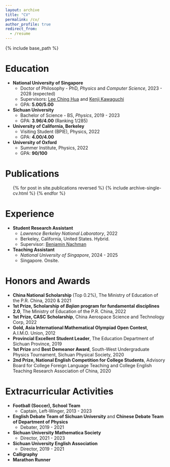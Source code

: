 ```yaml
---
layout: archive
title: "CV"
permalink: /cv/
author_profile: true
redirect_from:
  - /resume
---
```


{% include base_path %}

Education
======
- **National University of Singapore**
  - Doctor of Philosophy - PhD, *Physics* and *Computer Science*, 2023 - 2028 (expected)
  - Supervisors: [Lee Ching Hua](https://www.physics.nus.edu.sg/faculty/lee-ching-hua/) and [Kenji Kawaguchi](https://ml.comp.nus.edu.sg/kawaguchi)
  - GPA: **5.00/5.00**
- **Sichuan University**
  - Bachelor of Science - BS, *Physics*, 2019 - 2023
  - GPA: **3.96/4.00** (Ranking 1/285)
- **University of California, Berkeley**
  - Visiting Student (BPIE), Physics, 2022
  - GPA: **4.00/4.00**
- **University of Oxford**
  - Summer Institute, Physics, 2022
  - GPA: **90/100**

Publications
======
  <ul>{% for post in site.publications reversed %}
    {% include archive-single-cv.html %}
  {% endfor %}</ul>
  
<!-- Talks
======
  <ul>{% for post in site.talks reversed %}
    {% include archive-single-talk-cv.html  %}
  {% endfor %}</ul>

Teaching
======
  <ul>{% for post in site.teaching reversed %}
    {% include archive-single-cv.html %}
  {% endfor %}</ul>

Service and leadership
======
- Currently signed in to 43 different slack teams -->

Experience
======
- **Student Research Assistant**
  - *Lawrence Berkeley National Laboratory*, 2022
  - Berkeley, California, United States. Hybrid.
  - Supervisor: [Benjamin Nachman](https://nachmangroup.github.io/index.html)
- **Teaching Assistant**
  - *National University of Singapore*, 2024 - 2025
  - Singapore. Onsite.

Honors and Awards
======
- **China National Scholarship** (Top 0.2%), The Ministry of Education of the P.R. China, 2020 & 2021
- **1st Prize, Scholarship of *Bajian* program for fundamental disciplines 2.0**, The Ministry of Education of the P.R. China, 2022
- **1st Prize, CASC Scholarship**, China Aerospace Science and Technology Corp, 2022
- **Gold, Asia International Mathematical Olympiad Open Contest**, A.I.M.O. Union, 2012
- **Provincial Excellent Student Leader**, The Education Department of Sichuan Province, 2019
- **1st Prize** and **Best Demeanor Award**, South-West Undergraduate Physics Tournament, Sichuan Physical Society, 2020
- **2nd Prize, National English Competition for College Students**, Advisory Board for College Foreign Language Teaching and College English Teaching Research Association of China, 2020
<!-- - **3rd Prize, China Undergraduate Physics Tournament (C.U.P.T.)**, Chinese Physics Society, 2020 -->

Extracurricular Activities
======
- **Football (Soccer), School Team**
    - Captain, Left-Winger, 2013 - 2023
- **English Debate Team of Sichuan University** and **Chinese Debate Team of Department of Physics**
    - Debater, 2019 - 2021
- **Sichuan University Mathematica Society**
    - Director, 2021 - 2023
- **Sichuan University English Association**
    - Director, 2019 - 2021
- **Calligraphy**
- **Marathon Runner**